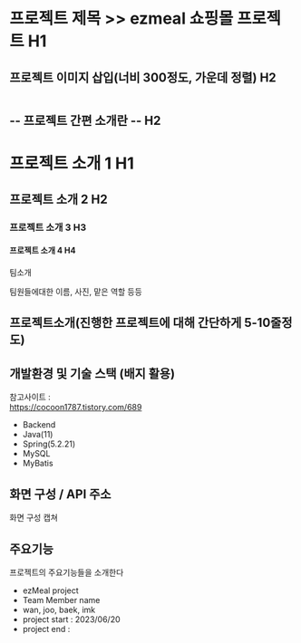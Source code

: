 프로젝트 제목 >> ezmeal 쇼핑몰 프로젝트 H1
=========
## 프로젝트 이미지 삽입(너비 300정도, 가운데 정렬) H2
<img src="" width="" height=""></img>

-- 프로젝트 간편 소개란 -- H2
----
# 프로젝트 소개 1  H1
## 프로젝트 소개 2 H2
### 프로젝트 소개 3 H3
#### 프로젝트 소개 4 H4
팀소개

팀원들에대한 이름, 사진, 맡은 역할 등등

프로젝트소개(진행한 프로젝트에 대해 간단하게 5-10줄정도)
-

개발환경 및 기술 스택 (배지 활용)
-
참고사이트 :   
https://cocoon1787.tistory.com/689

- Backend
- Java(11)
- Spring(5.2.21)
- MySQL
- MyBatis

화면 구성 / API 주소
-
화면 구성 캡쳐 

주요기능
-
프로젝트의 주요기능들을 소개한다

- ezMeal project
- Team Member name
- wan, joo, baek, imk
- project start : 2023/06/20
- project end : 